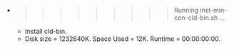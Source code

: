 * >>>>>>>>> Running inst-min-con-cld-bin.sh ...
  * Install cld-bin.
  * Disk size = 1232640K. Space Used = 12K. Runtime = 00:00:00:00.
